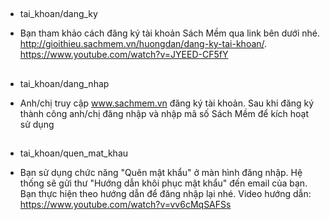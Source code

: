 ## 
* tai_khoan/dang_ky
- Bạn tham khảo cách đăng ký tài khoản Sách Mềm qua link bên dưới nhé. http://gioithieu.sachmem.vn/huongdan/dang-ky-tai-khoan/. https://www.youtube.com/watch?v=JYEED-CF5fY

## 
* tai_khoan/dang_nhap
- Anh/chị truy cập www.sachmem.vn đăng ký tài khoản. Sau khi đăng ký thành công anh/chị đăng nhập và nhập mã số Sách Mềm để kích hoạt sử dụng

## 
* tai_khoan/quen_mat_khau
- Bạn sử dụng chức năng "Quên mật khẩu" ở màn hình đăng nhập. Hệ thống sẽ gửi thư "Hướng dẫn khôi phục mật khẩu" đến email của bạn. Bạn thực hiện theo hướng dẫn để đăng nhập lại nhé. Video hướng dẫn: https://www.youtube.com/watch?v=vv6cMqSAFSs

